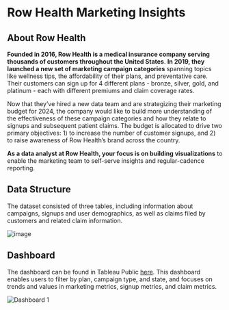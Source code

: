 # Row Health Marketing Insights
## About Row Health
**Founded in 2016, Row Health is a medical insurance company serving thousands of customers throughout the United States**. **In 2019, they launched a new set of marketing campaign categories** spanning topics like wellness tips, the affordability of their plans, and preventative care. Their customers can sign up for 4 different plans - bronze, silver, gold, and platinum - each with different premiums and claim coverage rates. 

Now that they’ve hired a new data team and are strategizing their marketing budget for 2024, the company would like to build more understanding of the effectiveness of these campaign categories and how they relate to signups and subsequent patient claims. The budget is allocated to drive two primary objectives: 1) to increase the number of customer signups, and 2) to raise awareness of Row Health’s brand across the country.

**As a data analyst at Row Health, your focus is on building visualizations** to enable the marketing team to self-serve insights and regular-cadence reporting. 

## Data Structure
The dataset consisted of three tables, including information about campaigns, signups and user demographics, as well as claims filed by customers and related claim information.

![image](https://github.com/user-attachments/assets/afb9c4e5-77f7-4703-8b04-bdd15defcf3f)

## Dashboard
The dashboard can be found in Tableau Public [here](https://public.tableau.com/app/profile/ericli0208/viz/RowHealth_17335647652660/Dashboard1). This dashboard enables users to filter by plan, campaign type, and state, and focuses on trends and values in marketing metrics, signup metrics, and claim metrics.

![Dashboard 1](https://github.com/user-attachments/assets/6cc937fa-55f6-4a55-950e-531e5183dd6c)

